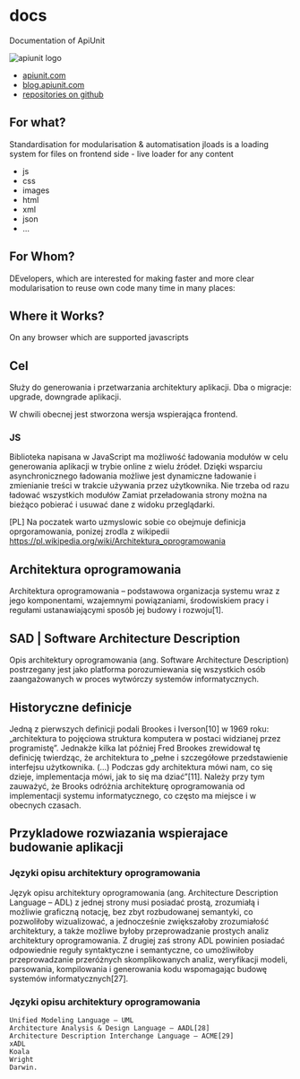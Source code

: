 # docs
Documentation of ApiUnit

![apiunit logo](apiunit-logo-128.png)

+ [apiunit.com](https://apiunit.com/)
+ [blog.apiunit.com](https://blog.apiunit.com/)
+ [repositories on github](https://github.com/apiunit)

##  For what?
Standardisation for modularisation & automatisation
jloads is a loading system for files on frontend side - live loader for any content
+ js
+ css
+ images
+ html
+ xml
+ json
+ ...


## For Whom?
DEvelopers, which are interested for making faster and more clear modularisation to reuse own code many time in many places:



## Where it Works?
On any browser which are supported javascripts

## Cel
Służy do generowania i przetwarzania architektury aplikacji.
Dba o migracje: upgrade, downgrade aplikacji.

W chwili obecnej jest stworzona wersja wspierająca frontend.

### JS
Biblioteka napisana w JavaScript ma możliwość ładowania modułów w celu generowania aplikacji w trybie online z wielu źródeł.
Dzięki wsparciu asynchronicznego ładowania możliwe jest dynamiczne ładowanie i zmienianie treści w trakcie używania przez użytkownika.
Nie trzeba od razu ładować wszystkich modułów
Zamiat przeładowania strony można na bieżąco pobierać i usuwać dane z widoku przeglądarki.



[PL]
Na poczatek warto uzmyslowic sobie co obejmuje definicja oprgoramowania, ponizej zrodla z wikipedii
https://pl.wikipedia.org/wiki/Architektura_oprogramowania


## Architektura oprogramowania
Architektura oprogramowania – podstawowa organizacja systemu wraz z jego komponentami, wzajemnymi powiązaniami, środowiskiem pracy i regułami ustanawiającymi sposób jej budowy i rozwoju[1].

## SAD | Software Architecture Description
Opis architektury oprogramowania (ang. Software Architecture Description) postrzegany jest jako platforma porozumiewania się wszystkich osób zaangażowanych w proces wytwórczy systemów informatycznych.

## Historyczne definicje
Jedną z pierwszych definicji podali Brookes i Iverson[10] w 1969 roku: „architektura to pojęciowa struktura komputera w postaci widzianej przez programistę”. Jednakże kilka lat później Fred Brookes zrewidował tę definicję twierdząc, że architektura to „pełne i szczegółowe przedstawienie interfejsu użytkownika. (…) Podczas gdy architektura mówi nam, co się dzieje, implementacja mówi, jak to się ma dziać”[11]. Należy przy tym zauważyć, że Brooks odróżnia architekturę oprogramowania od implementacji systemu informatycznego, co często ma miejsce i w obecnych czasach.


## Przykladowe rozwiazania wspierajace budowanie aplikacji

### Języki opisu architektury oprogramowania

Język opisu architektury oprogramowania (ang. Architecture Description Language – ADL) z jednej strony musi posiadać prostą, zrozumiałą i możliwie graficzną notację, bez zbyt rozbudowanej semantyki, co pozwoliłoby wizualizować, a jednocześnie zwiększałoby zrozumiałość architektury, a także możliwe byłoby przeprowadzanie prostych analiz architektury oprogramowania. Z drugiej zaś strony ADL powinien posiadać odpowiednie reguły syntaktyczne i semantyczne, co umożliwiłoby przeprowadzanie przeróżnych skomplikowanych analiz, weryfikacji modeli, parsowania, kompilowania i generowania kodu wspomagając budowę systemów informatycznych[27].

### Języki opisu architektury oprogramowania


    Unified Modeling Language – UML
    Architecture Analysis & Design Language – AADL[28]
    Architecture Description Interchange Language – ACME[29]
    xADL
    Koala
    Wright
    Darwin. 
